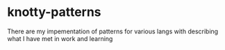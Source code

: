 # knotty-patterns
There are my impementation of patterns for various langs with describing what I have met in work and learning

